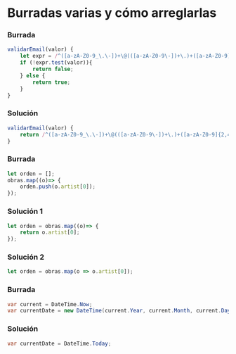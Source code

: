 # Burradas varias y cómo arreglarlas

### Burrada
``` javascript
validarEmail(valor) {
	let expr = /^([a-zA-Z0-9_\.\-])+\@(([a-zA-Z0-9\-])+\.)+([a-zA-Z0-9]{2,4})+$/;
	if (!expr.test(valor)){
		return false;
	} else {
		return true;
	}
}
```
### Solución
``` javascript
validarEmail(valor) {
    return /^([a-zA-Z0-9_\.\-])+\@(([a-zA-Z0-9\-])+\.)+([a-zA-Z0-9]{2,4})+$/.test(valor);
}
``` 

### Burrada
```javascript
let orden = [];
obras.map((o)=> {
	orden.push(o.artist[0]);
});
```
### Solución 1
```javascript
let orden = obras.map((o)=> {
	return o.artist[0];
});
```
### Solución 2
```javascript
let orden = obras.map(o => o.artist[0]);
```

### Burrada
```c#
var current = DateTime.Now;
var currentDate = new DateTime(current.Year, current.Month, current.Day);
```
### Solución
```c#
var currentDate = DateTime.Today;
```
